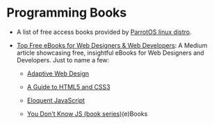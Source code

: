 # Programming Books

* A list of free access books provided by [ParrotOS linux distro](https://archive.parrotsec.org/parrot/misc/openbooks/programming/).

* [Top Free eBooks for Web Designers & Web Developers](https://medium.com/web-development-zone/top-free-ebooks-for-web-designers-web-developers-f8c6a70465ad): A Medium article showcasing free, insightful eBooks for Web Designers and Developers. Just to name a few:

  * [Adaptive Web Design](https://adaptivewebdesign.info/1st-edition/)

  * [A Guide to HTML5 and CSS3](https://html5hive.org/free-ebook-a-guide-to-html5-and-css3/)

  * [Eloquent JavaScript](http://eloquentjavascript.net/)

  * [You Don't Know JS (book series)](https://github.com/getify/You-Dont-Know-JS#you-dont-know-js-book-series)(e)Books
